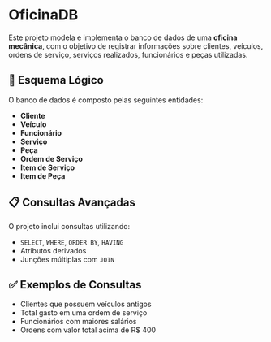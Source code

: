 # OficinaDB

Este projeto modela e implementa o banco de dados de uma **oficina mecânica**, com o objetivo de registrar informações sobre clientes, veículos, ordens de serviço, serviços realizados, funcionários e peças utilizadas.

## 📌 Esquema Lógico

O banco de dados é composto pelas seguintes entidades:

- **Cliente**
- **Veículo**
- **Funcionário**
- **Serviço**
- **Peça**
- **Ordem de Serviço**
- **Item de Serviço**
- **Item de Peça**

## 📋 Consultas Avançadas

O projeto inclui consultas utilizando:

- `SELECT`, `WHERE`, `ORDER BY`, `HAVING`
- Atributos derivados
- Junções múltiplas com `JOIN`

## ✅ Exemplos de Consultas

- Clientes que possuem veículos antigos
- Total gasto em uma ordem de serviço
- Funcionários com maiores salários
- Ordens com valor total acima de R$ 400
